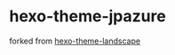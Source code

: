 # hexo-theme-jpazure

forked from [hexo-theme-landscape](https://github.com/hexojs/hexo-theme-landscape)